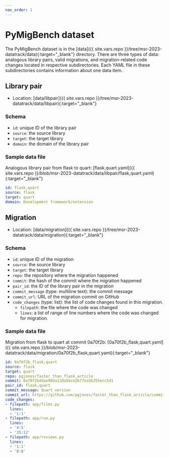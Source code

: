 ```yaml
---
nav_order: 1
---
```

# PyMigBench dataset
The PyMigBench dataset is in the [data]({{ site.vars.repo }}/tree/msr-2023-datatrack/data){:target="_blank"} directory.
There are three types of data: analogous library pairs, valid migrations, and migration-related code changes located in respective subdirectories.
Each YAML file in these subdirectories contains information about one data item.

## Library pair
* Location: [data/libpair]({{ site.vars.repo }}/tree/msr-2023-datatrack/data/libpair){:target="_blank"}


### Schema
- `id`: unique ID of the library pair
- `source`: the source library
- `target`: the target library
- `domain`: the domain of the library pair

### Sample data file
Analogous library pair from flask to quart: [flask,quart.yaml]({{ site.vars.repo }}/blob/msr-2023-datatrack/data/libpair/flask,quart.yaml){:target="_blank"}
```yaml
id: flask,quart
source: flask
target: quart
domain: Development framework/extension
```

## Migration
* Location: [data/migration]({{ site.vars.repo }}/tree/msr-2023-datatrack/data/migration){:target="_blank"}

### Schema
- `id`: unique ID of the migration
- `source`: the source library
- `target`: the target library
- `repo`: the repository where the migration happened
- `commit`: the hash of the commit where the migration happened
- `pair_id`: the ID of the library pair in the migration
- `commit_message` (type: multiline text): the commit message
- `commit_url`: URL of the migration commit on GitHub
- `code_changes` (type: list): the list of code changes found in this migration.
  - `filepath`: the file where the code was changed
  - `lines`: a list of range of line numbers where the code was changed for migration.

### Sample data file
Migration from flask to quart at commit 0a70f2b: [0a70f2b_flask,quart.yaml]({{ site.vars.repo }}/blob/msr-2023-datatrack/data/migration/0a70f2b_flask,quart.yaml){:target="_blank"}
```yaml
id: 0a70f2b_flask,quart
source: flask
target: quart
repo: pgjones/faster_than_flask_article
commit: 0a70f2bddae90da13da5bce2b77ea56355ecc5d1
pair_id: flask,quart
commit_message: Quart version
commit_url: https://github.com/pgjones/faster_than_flask_article/commit/0a70f2bd
code_changes:
- filepath: app/films.py
  lines:
  - '1:1'
- filepath: app/run.py
  lines:
  - '4:5'
  - '35:12'
- filepath: app/reviews.py
  lines:
  - '1:1'
  - '8:8'

```
